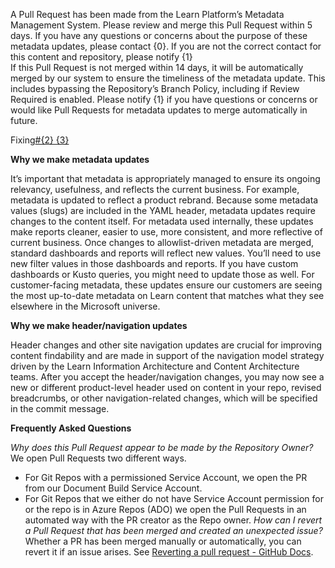 A Pull Request has been made from the Learn Platform’s Metadata Management System. Please review and merge this Pull Request within 5 days. If you have any questions or concerns about the purpose of these metadata updates, please contact {0}. If you are not the correct contact for this content and repository, please notify {1}         
If this Pull Request is not merged within 14 days, it will be automatically merged by our system to ensure the timeliness of the metadata update. This includes bypassing the Repository’s Branch Policy, including if Review Required is enabled. Please notify {1} if you have questions or concerns or would like Pull Requests for metadata updates to merge automatically in future.

Fixing[#{2} {3}]({4})

**Why we make metadata updates**

It’s important that metadata is appropriately managed to ensure its ongoing relevancy, usefulness, and reflects the current business. For example, metadata is updated to reflect a product rebrand. Because some metadata values (slugs) are included in the YAML header, metadata updates require changes to the content itself. 
For metadata used internally, these updates make reports cleaner, easier to use, more consistent, and more reflective of current business. Once changes to allowlist-driven metadata are merged, standard dashboards and reports will reflect new values. You’ll need to use new filter values in those dashboards and reports. If you have custom dashboards or Kusto queries, you might need to update those as well.
For customer-facing metadata, these updates ensure our customers are seeing the most up-to-date metadata on Learn content that matches what they see elsewhere in the Microsoft universe.

**Why we make header/navigation updates**

Header changes and other site navigation updates are crucial for improving content findability and are made in support of the navigation model strategy driven by the Learn Information Architecture and Content Architecture teams.
After you accept the header/navigation changes, you may now see a new or different product-level header used on content in your repo, revised breadcrumbs, or other navigation-related changes, which will be specified in the commit message.

**Frequently Asked Questions**

*Why does this Pull Request appear to be made by the Repository Owner?* We open Pull Requests two different ways.
- For Git Repos with a permissioned Service Account, we open the PR from our Document Build Service Account.
- For Git Repos that we either do not have Service Account permission for or the repo is in Azure Repos (ADO)  we open the Pull Requests in an automated way with the PR creator as the Repo owner. 
*How can I revert a Pull Request that has been merged and created an unexpected issue?* Whether a PR has been merged manually or automatically, you can revert it if an issue arises. See [Reverting a pull request - GitHub Docs](https://docs.github.com/en/pull-requests/collaborating-with-pull-requests/incorporating-changes-from-a-pull-request/reverting-a-pull-request).
